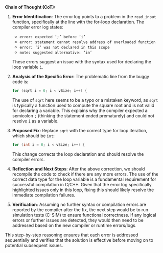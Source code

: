 **Chain of Thought (CoT):**

1. **Error Identification**: 
   The error log points to a problem in the `read_input` function, specifically at the line with the for-loop declaration. The compiler error log states:
   - `error: expected ‘;’ before ‘i’`
   - `error: statement cannot resolve address of overloaded function`
   - `error: ‘i’ was not declared in this scope`
   - `note: suggested alternative: ‘in’`

   These errors suggest an issue with the syntax used for declaring the loop variable `i`.

2. **Analysis of the Specific Error**:
   The problematic line from the buggy code is:
   ```cpp
   for (sqrt i = 0; i < vSize; i++) {
   ```
   The use of `sqrt` here seems to be a typo or a mistaken keyword, as `sqrt` is typically a function used to compute the square root and is not valid for declaring a variable. This explains why the compiler expected a semicolon `;` (thinking the statement ended prematurely) and could not resolve `i` as a variable.

3. **Proposed Fix**:
   Replace `sqrt` with the correct type for loop iteration, which should be `int`:
   ```cpp
   for (int i = 0; i < vSize; i++) {
   ```
   This change corrects the loop declaration and should resolve the compiler errors.

4. **Reflection and Next Steps**:
   After the above correction, we should recompile the code to check if there are any more errors. The use of the correct data type for the loop variable is a fundamental requirement for successful compilation in C/C++. Given that the error log specifically highlighted issues only in this loop, fixing this should likely resolve the immediate compilation failures.

5. **Verification**:
   Assuming no further syntax or compilation errors are reported by the compiler after the fix, the next step would be to run simulation tests (C-SIM) to ensure functional correctness. If any logical errors or further issues are detected, they would then need to be addressed based on the new compiler or runtime errors/logs.

This step-by-step reasoning ensures that each error is addressed sequentially and verifies that the solution is effective before moving on to potential subsequent issues.